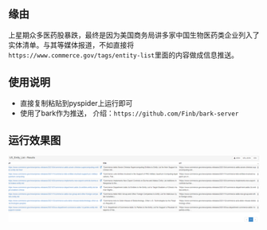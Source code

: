 ## 缘由
上星期众多医药股暴跌，最终是因为美国商务局讲多家中国生物医药类企业列入了实体清单。与其等媒体报道，不如直接将`https://www.commerce.gov/tags/entity-list`里面的内容做成信息推送。


## 使用说明
 - 直接复制粘贴到pyspider上运行即可
 - 使用了bark作为推送， 介绍：`https://github.com/Finb/bark-server`


## 运行效果图
![](result.png)
